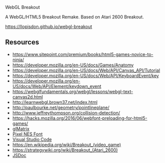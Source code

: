 WebGL Breakout

A WebGL/HTML5 Breakout Remake. Based on Atari 2600 Breakout.

https://llopisdon.github.io/webgl-breakout

## Resources
- https://www.sitepoint.com/premium/books/html5-games-novice-to-ninja/
- https://developer.mozilla.org/en-US/docs/Games/Anatomy
- https://developer.mozilla.org/en-US/docs/Web/API/Canvas_API/Tutorial
- https://developer.mozilla.org/en-US/docs/Web/API/KeyboardEvent/key
- https://developer.mozilla.org/en-US/docs/Web/API/Element/keydown_event
- https://webglfundamentals.org/webgl/lessons/webgl-text-canvas2d.html
- http://learnwebgl.brown37.net/index.html
- http://paulbourke.net/geometry/pointlineplane/
- http://www.jeffreythompson.org/collision-detection/
- https://hacks.mozilla.org/2016/06/webfont-preloading-for-html5-games/
- [glMatrix](https://github.com/toji/gl-matrix)
- [Pixel NES Font](http://www.pixelsagas.com/?download=pixel-emulator)
- [Visual Studio Code](https://code.visualstudio.com/)
- https://en.wikipedia.org/wiki/Breakout_(video_game)
- https://strategywiki.org/wiki/Breakout_(Atari_2600)
- [JSDoc](https://jsdoc.app/)
